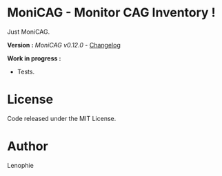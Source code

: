 # MoniCAG - Monitor CAG Inventory !

Just MoniCAG.

**Version :** *MoniCAG v0.12.0* - [Changelog](./changelog.md)

**Work in progress :**

* Tests.

# License

Code released under the MIT License.

# Author

Lenophie